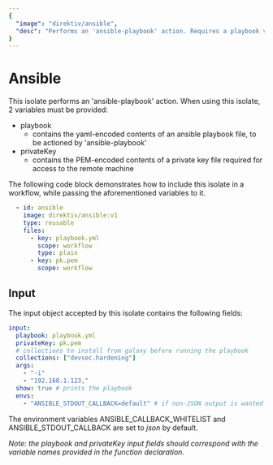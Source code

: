 ```yaml
---
{
  "image": "direktiv/ansible",
  "desc": "Performs an 'ansible-playbook' action. Requires a playbook variable, and a private key (PEM) variable."
}
---
```


# Ansible

This isolate performs an 'ansible-playbook' action. When using this isolate, 2 variables must be provided:

- playbook
  - contains the yaml-encoded contents of an ansible playbook file, to be actioned by 'ansible-playbook'
- privateKey
  - contains the PEM-encoded contents of a private key file required for access to the remote machine

The following code block demonstrates how to include this isolate in a workflow, while passing the aforementioned variables to it.

```yaml
  - id: ansible
    image: direktiv/ansible:v1
    type: reusable
    files:
      - key: playbook.yml
        scope: workflow
        type: plain
      - key: pk.pem
        scope: workflow
```

## Input

The input object accepted by this isolate contains the following fields:

```yaml
input:
  playbook: playbook.yml
  privateKey: pk.pem
  # collections to install from galaxy before running the playbook
  collections: ["devsec.hardening"]
  args:
    - "-i"
    - "192.168.1.123,"
  show: true # prints the playbook
  envs:
    - "ANSIBLE_STDOUT_CALLBACK=default" # if non-JSON output is wanted
```

The environment variables ANSIBLE_CALLBACK_WHITELIST and ANSIBLE_STDOUT_CALLBACK are set to *json* by default.


*Note: the playbook and privateKey input fields should correspond with the variable names provided in the function declaration.*
